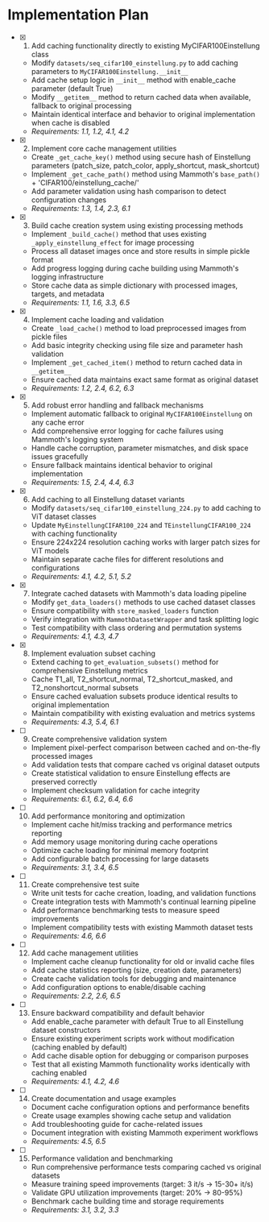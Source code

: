 # Implementation Plan

- [x] 1. Add caching functionality directly to existing MyCIFAR100Einstellung class





  - Modify `datasets/seq_cifar100_einstellung.py` to add caching parameters to `MyCIFAR100Einstellung.__init__`
  - Add cache setup logic in `__init__` method with enable_cache parameter (default True)
  - Modify `__getitem__` method to return cached data when available, fallback to original processing
  - Maintain identical interface and behavior to original implementation when cache is disabled
  - _Requirements: 1.1, 1.2, 4.1, 4.2_

- [x] 2. Implement core cache management utilities




  - Create `_get_cache_key()` method using secure hash of Einstellung parameters (patch_size, patch_color, apply_shortcut, mask_shortcut)
  - Implement `_get_cache_path()` method using Mammoth's `base_path()` + 'CIFAR100/einstellung_cache/'
  - Add parameter validation using hash comparison to detect configuration changes
  - _Requirements: 1.3, 1.4, 2.3, 6.1_

- [x] 3. Build cache creation system using existing processing methods




  - Implement `_build_cache()` method that uses existing `_apply_einstellung_effect` for image processing
  - Process all dataset images once and store results in simple pickle format
  - Add progress logging during cache building using Mammoth's logging infrastructure
  - Store cache data as simple dictionary with processed images, targets, and metadata
  - _Requirements: 1.1, 1.6, 3.3, 6.5_

- [x] 4. Implement cache loading and validation
  - Create `_load_cache()` method to load preprocessed images from pickle files
  - Add basic integrity checking using file size and parameter hash validation
  - Implement `_get_cached_item()` method to return cached data in `__getitem__`
  - Ensure cached data maintains exact same format as original dataset
  - _Requirements: 1.2, 2.4, 6.2, 6.3_

- [x] 5. Add robust error handling and fallback mechanisms
  - Implement automatic fallback to original `MyCIFAR100Einstellung` on any cache error
  - Add comprehensive error logging for cache failures using Mammoth's logging system
  - Handle cache corruption, parameter mismatches, and disk space issues gracefully
  - Ensure fallback maintains identical behavior to original implementation
  - _Requirements: 1.5, 2.4, 4.4, 6.3_

- [x] 6. Add caching to all Einstellung dataset variants
  - Modify `datasets/seq_cifar100_einstellung_224.py` to add caching to ViT dataset classes
  - Update `MyEinstellungCIFAR100_224` and `TEinstellungCIFAR100_224` with caching functionality
  - Ensure 224x224 resolution caching works with larger patch sizes for ViT models
  - Maintain separate cache files for different resolutions and configurations
  - _Requirements: 4.1, 4.2, 5.1, 5.2_

- [x] 7. Integrate cached datasets with Mammoth's data loading pipeline
  - Modify `get_data_loaders()` methods to use cached dataset classes
  - Ensure compatibility with `store_masked_loaders` function
  - Verify integration with `MammothDatasetWrapper` and task splitting logic
  - Test compatibility with class ordering and permutation systems
  - _Requirements: 4.1, 4.3, 4.7_

- [x] 8. Implement evaluation subset caching






  - Extend caching to `get_evaluation_subsets()` method for comprehensive Einstellung metrics
  - Cache T1_all, T2_shortcut_normal, T2_shortcut_masked, and T2_nonshortcut_normal subsets
  - Ensure cached evaluation subsets produce identical results to original implementation
  - Maintain compatibility with existing evaluation and metrics systems
  - _Requirements: 4.3, 5.4, 6.1_

- [ ] 9. Create comprehensive validation system
  - Implement pixel-perfect comparison between cached and on-the-fly processed images
  - Add validation tests that compare cached vs original dataset outputs
  - Create statistical validation to ensure Einstellung effects are preserved correctly
  - Implement checksum validation for cache integrity
  - _Requirements: 6.1, 6.2, 6.4, 6.6_

- [ ] 10. Add performance monitoring and optimization
  - Implement cache hit/miss tracking and performance metrics reporting
  - Add memory usage monitoring during cache operations
  - Optimize cache loading for minimal memory footprint
  - Add configurable batch processing for large datasets
  - _Requirements: 3.1, 3.4, 6.5_

- [ ] 11. Create comprehensive test suite
  - Write unit tests for cache creation, loading, and validation functions
  - Create integration tests with Mammoth's continual learning pipeline
  - Add performance benchmarking tests to measure speed improvements
  - Implement compatibility tests with existing Mammoth dataset tests
  - _Requirements: 4.6, 6.6_

- [ ] 12. Add cache management utilities
  - Implement cache cleanup functionality for old or invalid cache files
  - Add cache statistics reporting (size, creation date, parameters)
  - Create cache validation tools for debugging and maintenance
  - Add configuration options to enable/disable caching
  - _Requirements: 2.2, 2.6, 6.5_

- [ ] 13. Ensure backward compatibility and default behavior
  - Add enable_cache parameter with default True to all Einstellung dataset constructors
  - Ensure existing experiment scripts work without modification (caching enabled by default)
  - Add cache disable option for debugging or comparison purposes
  - Test that all existing Mammoth functionality works identically with caching enabled
  - _Requirements: 4.1, 4.2, 4.6_

- [ ] 14. Create documentation and usage examples
  - Document cache configuration options and performance benefits
  - Create usage examples showing cache setup and validation
  - Add troubleshooting guide for cache-related issues
  - Document integration with existing Mammoth experiment workflows
  - _Requirements: 4.5, 6.5_

- [ ] 15. Performance validation and benchmarking
  - Run comprehensive performance tests comparing cached vs original datasets
  - Measure training speed improvements (target: 3 it/s → 15-30+ it/s)
  - Validate GPU utilization improvements (target: 20% → 80-95%)
  - Benchmark cache building time and storage requirements
  - _Requirements: 3.1, 3.2, 3.3_
